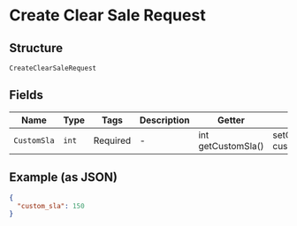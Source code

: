 
# Create Clear Sale Request

## Structure

`CreateClearSaleRequest`

## Fields

| Name | Type | Tags | Description | Getter | Setter |
|  --- | --- | --- | --- | --- | --- |
| `CustomSla` | `int` | Required | - | int getCustomSla() | setCustomSla(int customSla) |

## Example (as JSON)

```json
{
  "custom_sla": 150
}
```

